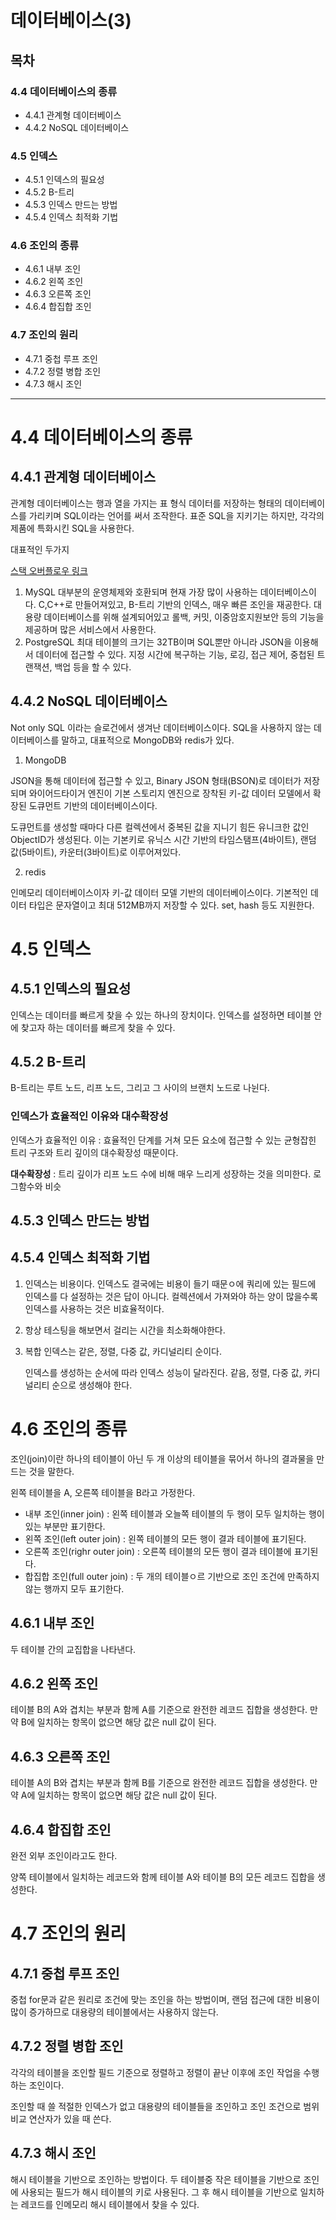 # 데이터베이스(3)

## 목차

### 4.4 데이터베이스의 종류

- 4.4.1 관계형 데이터베이스
- 4.4.2 NoSQL 데이터베이스

### 4.5 인덱스

- 4.5.1 인덱스의 필요성
- 4.5.2 B-트리
- 4.5.3 인덱스 만드는 방법
- 4.5.4 인덱스 최적화 기법

### 4.6 조인의 종류

- 4.6.1 내부 조인
- 4.6.2 왼쪽 조인
- 4.6.3 오른쪽 조인
- 4.6.4 합집합 조인

### 4.7 조인의 원리

- 4.7.1 중첩 루프 조인
- 4.7.2 정렬 병합 조인
- 4.7.3 해시 조인

---

# 4.4 데이터베이스의 종류

## 4.4.1 관계형 데이터베이스

관계형 데이터베이스는 행과 열을 가지는 표 형식 데이터를 저장하는 형태의 데이터베이스를 가리키며 SQL이라는 언어를 써서 조작한다. 표준 SQL을 지키기는 하지만, 각각의 제품에 특화시킨 SQL을 사용한다.

대표적인 두가지

[스택 오버플로우 링크](https://insights.stackoverflow.com/survey/2021/#most-popular-technologies-database)

1. MySQL
   대부분의 운영체제와 호환되며 현재 가장 많이 사용하는 데이터베이스이다.
   C,C++로 만들어져있고, B-트리 기반의 인덱스, 매우 빠른 조인을 재공한다. 대용량 데이터베이스를 위해 설계되어있고 롤백, 커밋, 이중암호지원보안 등의 기능을 제공하며 많은 서비스에서 사용한다.
2. PostgreSQL
   최대 테이블의 크기는 32TB이며 SQL뿐만 아니라 JSON을 이용해서 데이터에 접근할 수 있다.
   지정 시간에 복구하는 기능, 로깅, 접근 제어, 중첩된 트랜잭션, 백업 등을 할 수 있다.

## 4.4.2 NoSQL 데이터베이스

Not only SQL 이라는 슬로건에서 생겨난 데이터베이스이다. SQL을 사용하지 않는 데이터베이스를 말하고, 대표적으로 MongoDB와 redis가 있다.

1. MongoDB

JSON을 통해 데이터에 접근할 수 있고, Binary JSON 형태(BSON)로 데이터가 저장되며 와이어드타이거 엔진이 기본 스토리지 엔진으로 장착된 키-값 데이터 모델에서 확장된 도큐먼트 기반의 데이터베이스이다.

도큐먼트를 생성할 때마다 다른 컬렉션에서 중복된 값을 지니기 힘든 유니크한 값인 ObjectID가 생성된다. 이는 기본키로 유닉스 시간 기반의 타임스탬프(4바이트), 랜덤 값(5바이트), 카운터(3바이트)로 이루어져있다.

2. redis

인메모리 데이터베이스이자 키-값 데이터 모델 기반의 데이터베이스이다. 기본적인 데이터 타입은 문자열이고 최대 512MB까지 저장할 수 있다. set, hash 등도 지원한다.

# 4.5 인덱스

## 4.5.1 인덱스의 필요성

인덱스는 데이터를 빠르게 찾을 수 있는 하나의 장치이다. 인덱스를 설정하면 테이블 안에 찾고자 하는 데이터를 빠르게 찾을 수 있다.

## 4.5.2 B-트리

B-트리는 루트 노드, 리프 노드, 그리고 그 사이의 브랜치 노드로 나뉜다.

### 인덱스가 효율적인 이유와 대수확장성

인덱스가 효율적인 이유 : 효율적인 단계를 거쳐 모든 요소에 접근할 수 있는 균형잡힌 트리 구조와 트리 깊이의 대수확장성 때문이다.

**대수확장성** : 트리 깊이가 리프 노드 수에 비해 매우 느리게 성장하는 것을 의미한다. 로그함수와 비슷

## 4.5.3 인덱스 만드는 방법

## 4.5.4 인덱스 최적화 기법

1. 인덱스는 비용이다.
   인덱스도 결국에는 비용이 들기 때문ㅇ에 쿼리에 있는 필드에 인덱스를 다 설정하는 것은 답이 아니다. 컬렉션에서 가져와야 하는 양이 많을수록 인덱스를 사용하는 것은 비효율적이다.
2. 항상 테스팅을 해보면서 걸리는 시간을 최소화해야한다.
3. 복합 인덱스는 같은, 정렬, 다중 값, 카디널리티 순이다.

   인덱스를 생성하는 순서에 따라 인덱스 성능이 달라진다.
   같음, 정렬, 다중 값, 카디널리티 순으로 생성해야 한다.

# 4.6 조인의 종류

조인(join)이란 하나의 테이블이 아닌 두 개 이상의 테이블을 묶어서 하나의 결과물을 만드는 것을 말한다.

왼쪽 테이블을 A, 오른쪽 테이블을 B라고 가정한다.

- 내부 조인(inner join) : 왼쪽 테이블과 오늘쪽 테이블의 두 행이 모두 일치하는 행이 있는 부분만 표기한다.
- 왼쪽 조인(left outer join) : 왼쪽 테이블의 모든 행이 결과 테이블에 표기된다.
- 오른쪽 조인(righr outer join) : 오른쪽 테이블의 모든 행이 결과 테이블에 표기된다.
- 합집합 조인(full outer join) : 두 개의 테이블ㅇ르 기반으로 조인 조건에 만족하지 않는 행까지 모두 표기한다.

## 4.6.1 내부 조인

두 테이블 간의 교집합을 나타낸다.

## 4.6.2 왼쪽 조인

테이블 B의 A와 겹치는 부분과 함께 A를 기준으로 완전한 레코드 집합을 생성한다.
만약 B에 일치하는 항목이 없으면 해당 값은 null 값이 된다.

## 4.6.3 오른쪽 조인

테이블 A의 B와 겹치는 부분과 함께 B를 기준으로 완전한 레코드 집합을 생성한다.
만약 A에 일치하는 항목이 없으면 해당 값은 null 값이 된다.

## 4.6.4 합집합 조인

완전 외부 조인이라고도 한다.

양쪽 테이블에서 일치하는 레코드와 함께 테이블 A와 테이블 B의 모든 레코드 집합을 생성한다.

# 4.7 조인의 원리

## 4.7.1 중첩 루프 조인

중첩 for문과 같은 원리로 조건에 맞는 조인을 하는 방법이며, 랜덤 접근에 대한 비용이 많이 증가하므로 대용량의 테이블에서는 사용하지 않는다.

## 4.7.2 정렬 병합 조인

각각의 테이블을 조인할 필드 기준으로 정렬하고 정렬이 끝난 이후에 조인 작업을 수행하는 조인이다.

조인할 때 쓸 적절한 인덱스가 없고 대용량의 테이블들을 조인하고 조인 조건으로 범위 비교 연산자가 있을 때 쓴다.

## 4.7.3 해시 조인

해시 테이블을 기반으로 조인하는 방법이다. 두 테이블중 작은 테이블을 기반으로 조인에 사용되는 필드가 해시 테이블의 키로 사용된다. 그 후 해시 테이블을 기반으로 일치하는 레코드를 인메모리 해시 테이블에서 찾을 수 있다.
